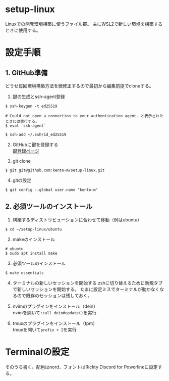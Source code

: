 # setup-linux
Linuxでの開発環境構築に使うファイル郡。
主にWSL2で新しい環境を構築するときに使用する。

# 設定手順
## 1. GitHub準備

どうせ毎回環境構築方法を微修正するので最初から編集前提でcloneする。

1. 鍵の生成とssh-agent登録
```
$ ssh-keygen -t ed25519

# Could not open a connection to your authentication agent. と表示されたときには実行する。
$ eval `ssh-agent`

$ ssh-add ~/.ssh/id_ed25519
```

2. GitHubに鍵を登録する  
[鍵登録ページ](https://github.com/settings/keys)

3. git clone
```
$ git git@github.com:kento-m/setup-linux.git
```

4. gitの設定
```
$ git config --global user.name "kento-m"
```

## 2. 必須ツールのインストール

1. 構築するディストリビューションに合わせて移動（例はubuntu）
```
$ cd ~/setup-linux/ubuntu
```

2. makeのインストール
```
# ubuntu
$ sudo apt install make
```

3. 必須ツールのインストール
```
$ make essentials
```

4. ターミナルの新しいセッションを開始する
zshに切り替えるために新規タブで新しいセッションを開始する。
たまに設定ミスでターミナルが動かなくなるので既存のセッションは残しておく。

5. nvimのプラグインをインストール（dein）  
nvimを開いて`:call dein#update()`を実行

6. tmuxのプラグインをインストール（tpm）  
tmuxを開いて`prefix + I`を実行


# Terminalの設定

そのうち書く。配色はnord、フォントはRickty Discord for Powerlineに設定する。
